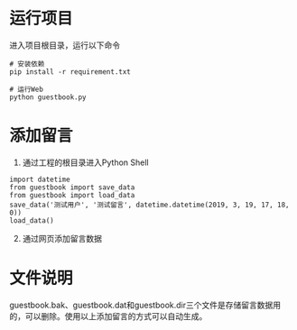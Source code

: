 # 运行项目
进入项目根目录，运行以下命令
```
# 安装依赖
pip install -r requirement.txt

# 运行Web
python guestbook.py
```

# 添加留言
1. 通过工程的根目录进入Python Shell
```
import datetime
from guestbook import save_data
from guestbook import load_data
save_data('测试用户', '测试留言', datetime.datetime(2019, 3, 19, 17, 18, 0))
load_data()
```

2. 通过网页添加留言数据

# 文件说明
guestbook.bak、guestbook.dat和guestbook.dir三个文件是存储留言数据用的，可以删除。使用以上添加留言的方式可以自动生成。

